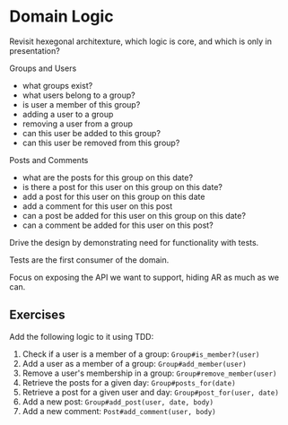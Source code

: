 Domain Logic
============

Revisit hexegonal architexture, which logic is core, and which is only in presentation?

Groups and Users
* what groups exist?
* what users belong to a group?
* is user a member of this group?
* adding a user to a group
* removing a user from a group
* can this user be added to this group?
* can this user be removed from this group?

Posts and Comments
* what are the posts for this group on this date?
* is there a post for this user on this group on this date?
* add a post for this user on this group on this date
* add a comment for this user on this post
* can a post be added for this user on this group on this date?
* can a comment be added for this user on this post?

Drive the design by demonstrating need for functionality with tests.

Tests are the first consumer of the domain.

Focus on exposing the API we want to support, hiding AR as much as we can.

Exercises
---------

Add the following logic to it using TDD:

1. Check if a user is a member of a group: `Group#is_member?(user)`
2. Add a user as a member of a group: `Group#add_member(user)`
3. Remove a user's membership in a group: `Group#remove_member(user)`
4. Retrieve the posts for a given day: `Group#posts_for(date)`
5. Retrieve a post for a given user and day: `Group#post_for(user, date)`
6. Add a new post: `Group#add_post(user, date, body)`
7. Add a new comment: `Post#add_comment(user, body)`
